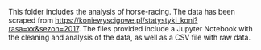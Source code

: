 This folder includes the analysis of horse-racing. The data has been scraped from https://koniewyscigowe.pl/statystyki_koni?rasa=xx&sezon=2017. The files provided include a Jupyter Notebook with the cleaning and analysis of the data, as well as a CSV file with raw data.
